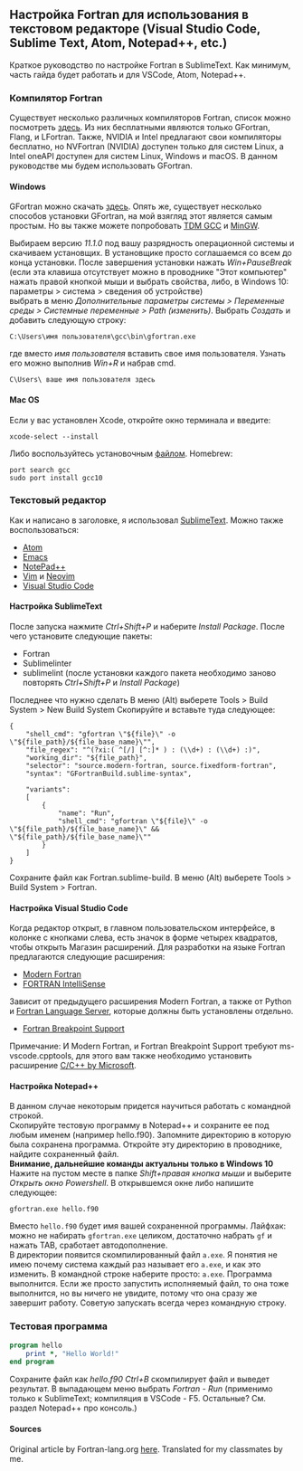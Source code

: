 ## Настройка Fortran для использования в текстовом редакторе (Visual Studio Code, Sublime Text, Atom, Notepad++, etc.)

Краткое руководство по настройке Fortran в SublimeText. Как минимум, часть гайда будет работать и для VSCode, Atom, Notepad++.

### Компилятор Fortran

Существует несколько различных компиляторов Fortran, список можно посмотреть [здесь](https://fortran-lang.org/compilers/). Из них бесплатными являются только GFortran, Flang, и LFortran. Также, NVIDIA и Intel предлагают свои компиляторы бесплатно, но NVFortran (NVIDIA) доступен только для систем Linux, а Intel oneAPI доступен для систем Linux, Windows и macOS. В данном руководстве мы будем использовать GFortran. 

#### Windows
GFortran можно скачать [здесь](http://www.equation.com/servlet/equation.cmd?fa=fortran). Опять же, существует несколько способов установки GFortran, на мой взягляд этот является самым простым. Но вы также можете попробовать [TDM GCC](https://jmeubank.github.io/tdm-gcc/articles/2020-03/9.2.0-release) и [MinGW](http://mingw-w64.org/doku.php/download/mingw-builds). 

Выбираем версию *11.1.0* под вашу разрядность операционной системы и скачиваем установщих. В установщике просто соглашаемся со всем до конца установки.
После завершения установки нажать *Win+PauseBreak*  
(если эта клавиша отсутствует можно в проводнике "Этот компьютер" нажать правой кнопкой мыши и выбрать свойства, либо, в Windows 10: параметры > система > сведения об устройстве)  
выбрать в меню *Дополнительные параметры системы > Переменные среды > Системные переменные > Path (изменить)*. Выбрать *Создать* и добавить следующую строку:
```
‪C:\Users\имя пользователя\gcc\bin\gfortran.exe
```
где вместо *имя пользователя* вставить свое имя пользователя. Узнать его можно выполнив *Win+R* и набрав cmd. 
```
C\Users\ ваше имя пользователя здесь
```
#### Mac OS
Если у вас установлен Xcode, откройте окно терминала и введите:
```
xcode-select --install
```
Либо воспользуйтесь установочным [файлом](https://github.com/fxcoudert/gfortran-for-macOS/releases).
Homebrew:
```
port search gcc
sudo port install gcc10
```

### Текстовый редактор

Как и написано в заголовке, я использовал [SublimeText](https://www.sublimetext.com/). Можно также воспользоваться:

* [Atom](https://atom.io/)
* [Emacs](https://www.gnu.org/software/emacs/)
* [NotePad++](https://notepad-plus-plus.org/)
* [Vim](https://www.vim.org/) и [Neovim](https://neovim.io/)
* [Visual Studio Code](https://code.visualstudio.com/)

#### Настройка SublimeText

После запуска нажмите *Сtrl+Shift+P* и наберите *Install Package*.
После чего установите следующие пакеты:
* Fortran
* Sublimelinter
* sublimelint
(после установки каждого пакета необходимо заново повторять *Ctrl+Shift+P* и *Install Package*)

Последнее что нужно сделать
В меню (Alt) выберете Tools > Build System > New Build System
Скопируйте и вставьте туда следующее:
```
{
    "shell_cmd": "gfortran \"${file}\" -o \"${file_path}/${file_base_name}\"",
    "file_regex": "^(?xi:( ^[/] [^:]* ) : (\\d+) : (\\d+) :)",
    "working_dir": "${file_path}",
    "selector": "source.modern-fortran, source.fixedform-fortran",
    "syntax": "GFortranBuild.sublime-syntax",

    "variants":
    [
        {
            "name": "Run",
            "shell_cmd": "gfortran \"${file}\" -o \"${file_path}/${file_base_name}\" && \"${file_path}/${file_base_name}\""
        }
    ]
}
```
Сохраните файл как Fortran.sublime-build. В меню (Alt) выберете Tools > Build System > Fortran.

#### Настройка Visual Studio Code 
Когда редактор открыт, в главном пользовательском интерфейсе, в колонке с кнопками слева, есть значок в форме четырех квадратов, чтобы открыть Магазин расширений. Для разработки на языке Fortran предлагаются следующие расширения:

 * [Modern Fortran](https://marketplace.visualstudio.com/items?itemName=krvajalm.linter-gfortran)
 * [FORTRAN IntelliSense](https://marketplace.visualstudio.com/items?itemName=hansec.fortran-ls)

Зависит от предыдущего расширения Modern Fortran, а также от Python и [Fortran Language Server](https://github.com/hansec/fortran-language-server), которые должны быть установлены отдельно.
* [Fortran Breakpoint Support](https://marketplace.visualstudio.com/items?itemName=ekibun.fortranbreaker)

Примечание: И Modern Fortran, и Fortran Breakpoint Support требуют ms-vscode.cpptools, для этого вам также необходимо установить расширение [C/C++ by Microsoft](https://marketplace.visualstudio.com/items?itemName=ms-vscode.cpptools).

#### Настройка Notepad++
В данном случае некоторым придется научиться работать с командной строкой.  
Скопируйте тестовую программу в Notepad++ и сохраните ее под любым именем (например hello.f90). Запомните директорию в которую была сохранена программа. 
Откройте эту директорию в проводнике, найдите сохраненный файл.   
**Внимание, дальнейшие команды актуальны только в Windows 10**  
Нажите на пустом месте в папке *Shift+правая кнопка мыши* и выберите *Открыть окно Powershell*. В открывшемся окне либо напишите следующее:
```
gfortran.exe hello.f90
```
Вместо ```hello.f90``` будет имя вашей сохраненной программы. Лайфхак: можно не набирать ```gfortran.exe``` целиком, достаточно набрать ```gf``` и нажать TAB, сработает автодополнение.  
В директории появится скомпилированный файл ```a.exe```. Я понятия не имею почему система каждый раз называет его ```a.exe```, и как это изменить.  В командной строке наберите просто: ```a.exe```. Программа выполнится. Если же просто запустить исполняемый файл, то она тоже выполнится, но вы ничего не увидите, потому что она сразу же завершит работу. Советую запускать всегда через командную строку.

### Тестовая программа

```fortran
program hello
    print *, "Hello World!"
end program
```

Сохраните файл как *hello.f90*
*Ctrl+B* скомпилирует файл и выведет результат. В выпадающем меню выбрать *Fortran - Run* (применимо только к SublimeText; компиляция в VSCode - F5. Остальные? См. раздел Notepad++ про консоль.)

#### Sources
Original article by Fortran-lang.org [here](https://fortran-lang.org/learn/os_setup). Translated for my classmates by me. 
